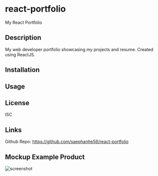 # react-portfolio
My React Portfolio

## Description
My web developer portfolio showcasing my projects and resume. Created using ReactJS. 


## Installation


## Usage


## License
ISC

## Links

Github Repo: https://github.com/saephanhe56/react-portfolio


## Mockup Example Product 
![screenshot]()